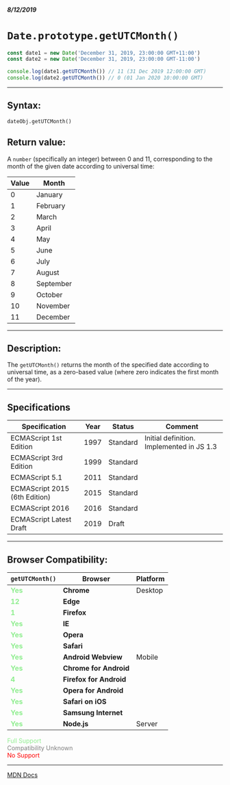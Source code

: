##### 8/12/2019
# `Date.prototype.getUTCMonth()`

```js
const date1 = new Date('December 31, 2019, 23:00:00 GMT+11:00')
const date2 = new Date('December 31, 2019, 23:00:00 GMT-11:00')

console.log(date1.getUTCMonth()) // 11 (31 Dec 2019 12:00:00 GMT)
console.log(date2.getUTCMonth()) // 0 (01 Jan 2020 10:00:00 GMT)
```

---

## Syntax:
`dateObj.getUTCMonth()`

## Return value:
A `number` (specifically an integer) between 0 and 11, corresponding to the month of the given date according  to universal time:

| Value | Month |
|---|---|
| 0 | January |
| 1 | February |
| 2 | March |
| 3 | April |
| 4 | May |
| 5 | June |
| 6 | July |
| 7 | August |
| 8 | September |
| 9 | October |
| 10 | November |
| 11 | December |

---

## Description:
The `getUTCMonth()` returns the month of the specified date according to universal time, as a zero-based value (where zero indicates the first month of the year).

---

## Specifications
| Specification | Year | Status | Comment |
|---|---|---|---|
| ECMAScript 1st Edition | 1997 | Standard | Initial definition. Implemented in JS 1.3 |
| ECMAScript 3rd Edition | 1999 | Standard |  |
| ECMAScript 5.1 | 2011 | Standard |  |
| ECMAScript 2015 (6th Edition) | 2015 | Standard |  |
| ECMAScript 2016 | 2016 | Standard |  |
| ECMAScript Latest Draft | 2019 | Draft |  |

---

## Browser Compatibility:
| `getUTCMonth()` | Browser | Platform |
|---|---|---|
| <span style="color: lightgreen">**Yes**</span> | **Chrome** | Desktop | 
| <span style="color: lightgreen">**12**</span> | **Edge** || 
| <span style="color: lightgreen">**1**</span> | **Firefox** || 
| <span style="color: lightgreen">**Yes**</span> | **IE** || 
| <span style="color: lightgreen">**Yes**</span> | **Opera** || 
| <span style="color: lightgreen">**Yes**</span> | **Safari** || 
| <span style="color: lightgreen">**Yes**</span> | **Android Webview** | Mobile | 
| <span style="color: lightgreen">**Yes**</span> | **Chrome for Android** || 
| <span style="color: lightgreen">**4**</span> | **Firefox for Android** || 
| <span style="color: lightgreen">**Yes**</span> | **Opera for Android** || 
| <span style="color: lightgreen">**Yes**</span> | **Safari on iOS** || 
| <span style="color: lightgreen">**Yes**</span> | **Samsung Internet** || 
| <span style="color: lightgreen">**Yes**</span> | **Node.js** | Server | 

<span style="color: lightgreen">Full Support</span>  
<span style="color: grey">Compatibility Unknown</span>  
<span style="color: red">No Support</span>

---

[MDN Docs](https://developer.mozilla.org/en-US/docs/Web/JavaScript/Reference/Global_Objects/Date/getUTCMonth)